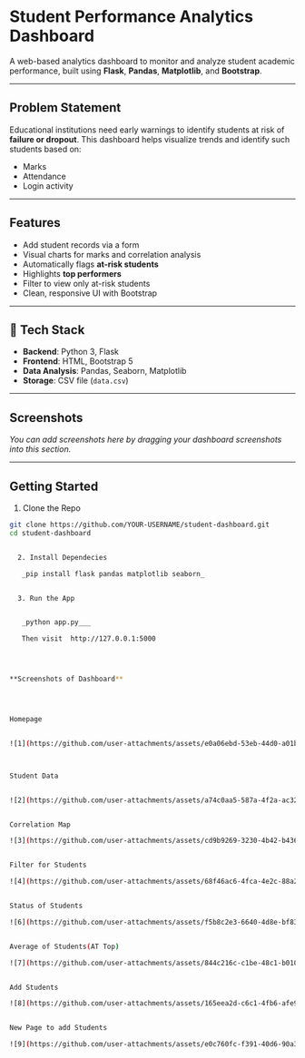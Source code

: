 

#  Student Performance Analytics Dashboard

A web-based analytics dashboard to monitor and analyze student academic performance, built using **Flask**, **Pandas**, **Matplotlib**, and **Bootstrap**.

---

##  Problem Statement

Educational institutions need early warnings to identify students at risk of **failure or dropout**. This dashboard helps visualize trends and identify such students based on:

- Marks
- Attendance
- Login activity

---

##  Features

-  Add student records via a form
-  Visual charts for marks and correlation analysis
-  Automatically flags **at-risk students**
-  Highlights **top performers**
-  Filter to view only at-risk students
-  Clean, responsive UI with Bootstrap

---

## 📂 Tech Stack

- **Backend**: Python 3, Flask
- **Frontend**: HTML, Bootstrap 5
- **Data Analysis**: Pandas, Seaborn, Matplotlib
- **Storage**: CSV file (`data.csv`)

---

##  Screenshots

_You can add screenshots here by dragging your dashboard screenshots into this section._

---

##  Getting Started  ##

 1. Clone the Repo

```bash
git clone https://github.com/YOUR-USERNAME/student-dashboard.git
cd student-dashboard


  2. Install Dependecies

   _pip install flask pandas matplotlib seaborn_


  3. Run the App


   _python app.py___

   Then visit  http://127.0.0.1:5000




**Screenshots of Dashboard**




Homepage


![1](https://github.com/user-attachments/assets/e0a06ebd-53eb-44d0-a01b-858ed3c03d0c)



Student Data


![2](https://github.com/user-attachments/assets/a74c0aa5-587a-4f2a-ac32-6464944126ca)


Correlation Map

![3](https://github.com/user-attachments/assets/cd9b9269-3230-4b42-b436-0a21fef61c61)


Filter for Students

![4](https://github.com/user-attachments/assets/68f46ac6-4fca-4e2c-88a2-1e1f51d529e2)


Status of Students

![6](https://github.com/user-attachments/assets/f5b8c2e3-6640-4d8e-bf83-d12e40569880)


Average of Students(AT Top)

![7](https://github.com/user-attachments/assets/844c216c-c1be-48c1-b010-980324e0a78c)


Add Students

![8](https://github.com/user-attachments/assets/165eea2d-c6c1-4fb6-afe9-57414f06c85c)


New Page to add Students

![9](https://github.com/user-attachments/assets/e0c760fc-f391-40d6-90a3-a18c7a5abec3)








 
   
